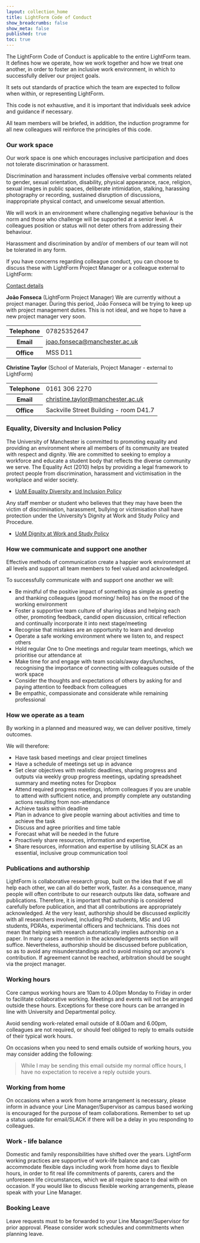 ```yaml
---
layout: collection_home
title: LightForm Code of Conduct
show_breadcrumbs: false
show_meta: false
published: true
toc: true
---
```


The LightForm Code of Conduct is applicable to the entire LightForm team. It defines how we operate, how we work together and how we treat one another, in order to foster an inclusive work environment, in which to successfully deliver our project goals.

It sets out standards of practice which the team are expected to follow when within, or representing LightForm.  

This code is not exhaustive, and it is important that individuals seek advice and guidance if necessary. 

All team members will be briefed, in addition, the induction programme for all new colleagues will reinforce the principles of this code. 


### Our work space

Our work space is one which encourages inclusive participation and does not tolerate discrimination or harassment.

Discrimination and harassment includes offensive verbal comments related to gender, sexual orientation, disability, physical appearance, race, religion, sexual images in public spaces, deliberate intimidation, stalking, harassing photography or recording, sustained disruption of discussions, inappropriate physical contact, and unwelcome sexual attention.

We will work in an environment where challenging negative behaviour is the norm and those who challenge will be supported at a senior level.
A colleagues position or status will not deter others from addressing their behaviour. 

Harassment and discrimination by and/or of members of our team will not be tolerated in any form. 

If you have concerns regarding colleague conduct, you can choose to discuss these with LightForm Project Manager or a colleague external to LightForm:

<u>Contact details</u>

**João Fonseca** (LightForm Project Manager)
We are currently without a project manager. During this period, João Fonseca will be trying to keep up with project management duties. This is not ideal, and we hope to have a new project manager very soon.

<table class="vertical-header smaller">
  <tr>
      <th>Telephone</th>
      <td>07825352647</td>
  </tr>
  <tr>
      <th>Email</th>
      <td><a href="mailto:joao.fonseca@manchester.ac.uk">joao.fonseca@manchester.ac.uk</a></td>
  </tr>
  <tr>
      <th>Office</th>
      <td>MSS D11</td>            
  </tr>
</table>

**Christine Taylor** (School of Materials, Project Manager - external to LightForm)

<table class="vertical-header smaller">
  <tr>
      <th>Telephone</th>
      <td>0161 306 2270</td>
  </tr>
  <tr>
      <th>Email</th>
      <td><a href="mailto:christine.taylor@manchester.ac.uk">christine.taylor@manchester.ac.uk</a></td>
  </tr>
  <tr>
      <th>Office</th>
      <td>Sackville Street Building - room D41.7</td>            
  </tr>
</table>

### Equality, Diversity and Inclusion Policy 

The University of Manchester is committed to promoting equality and providing an environment where all members of its community are treated with respect and dignity. We are committed to seeking to employ a workforce and educate a student body that reflects the diverse community we serve. The Equality Act (2010) helps by providing a legal framework to protect people from discrimination, harassment and victimisation in the workplace and wider society. 

- [UoM Equality Diversity and Inclusion Policy](http://documents.manchester.ac.uk/display.aspx?DocID=8361)

Any staff member or student who believes that they may have been the victim of discrimination, harassment, bullying or victimisation shall have protection under the University’s Dignity at Work and Study Policy and Procedure.

- [UoM Dignity at Work and Study Policy](https://www.staffnet.manchester.ac.uk/equality-and-diversity/policies-and-guidance/dignity-at-work-and-study/)


### How we communicate and support one another

Effective methods of communication create a happier work environment at all levels and support all team members to feel valued and acknowledged.

To successfully communicate with and support one another we will:

-	Be mindful of the positive impact of something as simple as greeting and thanking colleagues (good morning/ hello) has on the mood of the working environment
-	Foster a supportive team culture of sharing ideas and helping each other, promoting feedback, candid open discussion, critical reflection and continually incorporate it into next stage/meeting
-	Recognise that mistakes are an opportunity to learn and develop
-	Operate a safe working environment where we listen to, and respect others 
-	Hold regular One to One meetings and regular team meetings, which we prioritise our attendance at 
-	Make time for and engage with team socials/away days/lunches, recognising the importance of connecting with colleagues outside of the work space
-	Consider the thoughts and expectations of others by asking for and paying attention to feedback from colleagues
-	Be empathic, compassionate and considerate while remaining professional

### How we operate as a team

By working in a planned and measured way, we can deliver positive, timely outcomes. 

We will therefore:  

-	Have task based meetings and clear project timelines
-	Have a schedule of meetings set up in advance
-	Set clear objectives with realistic deadlines, sharing progress and outputs via weekly group progress meetings, updating spreadsheet summary and meeting notes for Dropbox
-	Attend required progress meetings, inform colleagues if you are unable to attend with sufficient notice, and promptly complete any outstanding actions resulting from non-attendance
-	Achieve tasks within deadline
-	Plan in advance to give people warning about activities and time to achieve the task
-	Discuss and agree priorities and time table
-	Forecast  what will be needed in the future
-	Proactively share resources, information and expertise, 
-	Share resources, information and expertise by utilising SLACK as an essential, inclusive group communication tool  

### Publications and authorship

LightForm is collaborative research group, built on the idea that if we all help each other, we can all do better work, faster. As a consequence, many people will often contribute to our research outputs like data, software and publications. Therefore, it is important that authorship is considered carefully before publication, and that all contributions are appropriately acknowledged. At the very least, authorship should be discussed explicitly with all researchers involved, including PhD students, MSc and UG students, PDRAs, experimental officers and technicians. This does not mean that helping with research automatically implies authorship on a paper. In many cases a mention in the acknowledgements section will suffice. Nevertheless, authorship should be discussed before publication, so as to avoid any misunderstandings and to avoid missing out anyone's contribution. If agreement cannot be reached, arbitration should be sought via the project manager.

### Working hours

Core campus working hours are 10am to 4.00pm Monday to Friday in order to facilitate collaborative working. Meetings and events will not be arranged outside these hours. 
Exceptions for these core hours can be arranged in line with University and Departmental policy.

Avoid sending work-related email outside of 8.00am and 6.00pm, colleagues are not required, or should feel obliged to reply to emails outside of their typical work hours.

On occasions when you need to send emails outside of working hours, you may consider adding the following:

> While I may be sending this email outside my normal office hours, I have no expectation to receive a reply outside yours.

### Working from home

On occasions when a work from home arrangement is necessary, please inform in advance your Line Manager/Supervisor as campus based working is encouraged for the purpose of team collaborations. Remember to set up a status update for email/SLACK if there will be a delay in you responding to colleagues.

### Work - life balance

Domestic and family responsibilities have shifted over the years. LightForm working practices are supportive of work-life balance and can accommodate flexible days including work from home days to flexible hours, in order to fit real life commitments of parents, carers and the unforeseen life circumstances, which we all require space to deal with on occasion.
If you would like to discuss flexible working arrangements, please speak with your Line Manager. 


### Booking Leave

Leave requests must to be forwarded to your Line Manager/Supervisor for prior approval. Please consider work schedules and commitments when planning leave.
